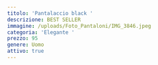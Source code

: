 ```yaml
---
titolo: 'Pantalaccio black '
descrizione: BEST SELLER
immagine: /uploads/Foto_Pantaloni/IMG_3846.jpeg
categoria: 'Elegante '
prezzo: 95
genere: Uomo
attivo: true
---
```


